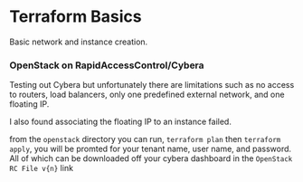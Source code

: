 # Terraform Basics

Basic network and instance creation.

### OpenStack on RapidAccessControl/Cybera

Testing out Cybera but unfortunately there are limitations such as no access to routers, load balancers, only one predefined external network, and one floating IP.

I also found associating the floating IP to an instance failed.

from the `openstack` directory you can run, `terraform plan` then `terraform apply`, you will be promted for your tenant name, user name, and password. All of which can be downloaded off your cybera dashboard in the `OpenStack RC File v{n}` link 

